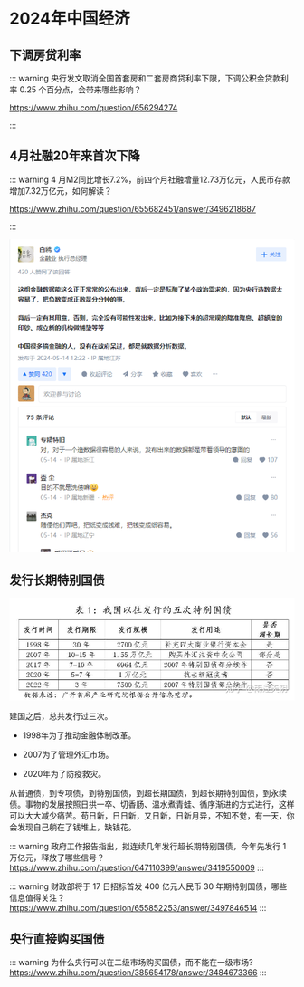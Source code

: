 # 2024年中国经济

## 下调房贷利率

::: warning 央行发文取消全国首套房和二套房商贷利率下限，下调公积金贷款利率 0.25 个百分点，会带来哪些影响？

<https://www.zhihu.com/question/656294274>

:::



## 4月社融20年来首次下降

::: warning 4 月M2同比增长7.2%，前四个月社融增量12.73万亿元，人民币存款增加7.32万亿元，如何解读？

<https://www.zhihu.com/question/655682451/answer/3496218687>

::: 

![alt text](img/image.png)

## 发行长期特别国债

![alt text](img/image-1.png)

建国之后，总共发行过三次。

- 1998年为了推动金融体制改革。

- 2007为了管理外汇市场。

- 2020年为了防疫救灾。

从普通债，到专项债，到特别国债，到超长期国债，到超长期特别国债，到永续债。事物的发展按照日拱一卒、切香肠、温水煮青蛙、循序渐进的方式进行，这样可以大大减少痛苦。苟日新，日日新，又日新，日新月异，不知不觉，有一天，你会发现自己躺在了钱堆上，缺钱花。

::: warning 政府工作报告指出，拟连续几年发行超长期特别国债，今年先发行 1 万亿元，释放了哪些信号？
<https://www.zhihu.com/question/647110399/answer/3419550009>
:::

::: warning 财政部将于 17 日招标首发 400 亿元人民币 30 年期特别国债，哪些信息值得关注？
<https://www.zhihu.com/question/655852253/answer/3497846514>
:::

## 央行直接购买国债

::: warning 为什么央行可以在二级市场购买国债，而不能在一级市场?
<https://www.zhihu.com/question/385654178/answer/3484673366>
:::
